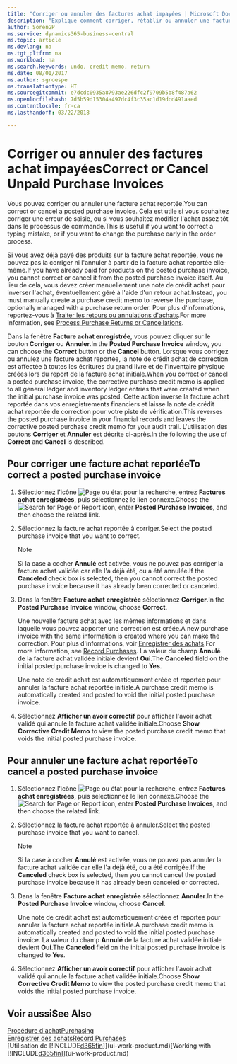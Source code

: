 ```yaml
---
title: "Corriger ou annuler des factures achat impayées | Microsoft Docs"
description: "Explique comment corriger, rétablir ou annuler une facture achat reportée et créer automatiquement une note de crédit achat."
author: SorenGP
ms.service: dynamics365-business-central
ms.topic: article
ms.devlang: na
ms.tgt_pltfrm: na
ms.workload: na
ms.search.keywords: undo, credit memo, return
ms.date: 08/01/2017
ms.author: sgroespe
ms.translationtype: HT
ms.sourcegitcommit: e7dcdc0935a8793ae226dfc2f9709b5b8f487a62
ms.openlocfilehash: 7d5b59d15304a497dc4f3c35ac1d19dcd491aaed
ms.contentlocale: fr-ca
ms.lasthandoff: 03/22/2018

---
```

# <a name="correct-or-cancel-unpaid-purchase-invoices"></a><span data-ttu-id="ec7cc-103">Corriger ou annuler des factures achat impayées</span><span class="sxs-lookup"><span data-stu-id="ec7cc-103">Correct or Cancel Unpaid Purchase Invoices</span></span>
<span data-ttu-id="ec7cc-104">Vous pouvez corriger ou annuler une facture achat reportée.</span><span class="sxs-lookup"><span data-stu-id="ec7cc-104">You can correct or cancel a posted purchase invoice.</span></span> <span data-ttu-id="ec7cc-105">Cela est utile si vous souhaitez corriger une erreur de saisie, ou si vous souhaitez modifier l'achat assez tôt dans le processus de commande.</span><span class="sxs-lookup"><span data-stu-id="ec7cc-105">This is useful if you want to correct a typing mistake, or if you want to change the purchase early in the order process.</span></span>

<span data-ttu-id="ec7cc-106">Si vous avez déjà payé des produits sur la facture achat reportée, vous ne pouvez pas la corriger ni l'annuler à partir de la facture achat reportée elle-même.</span><span class="sxs-lookup"><span data-stu-id="ec7cc-106">If you have already paid for products on the posted purchase invoice, you cannot correct or cancel it from the posted purchase invoice itself.</span></span> <span data-ttu-id="ec7cc-107">Au lieu de cela, vous devez créer manuellement une note de crédit achat pour inverser l'achat, éventuellement géré à l'aide d'un retour achat.</span><span class="sxs-lookup"><span data-stu-id="ec7cc-107">Instead, you must manually create a purchase credit memo to reverse the purchase, optionally managed with a purchase return order.</span></span> <span data-ttu-id="ec7cc-108">Pour plus d'informations, reportez-vous à [Traiter les retours ou annulations d'achats](purchasing-how-process-purchase-returns-cancellations.md).</span><span class="sxs-lookup"><span data-stu-id="ec7cc-108">For more information, see [Process Purchase Returns or Cancellations](purchasing-how-process-purchase-returns-cancellations.md).</span></span>

<span data-ttu-id="ec7cc-109">Dans la fenêtre **Facture achat enregistrée**, vous pouvez cliquer sur le bouton **Corriger** ou **Annuler**.</span><span class="sxs-lookup"><span data-stu-id="ec7cc-109">In the **Posted Purchase Invoice** window, you can choose the **Correct** button or the **Cancel** button.</span></span> <span data-ttu-id="ec7cc-110">Lorsque vous corrigez ou annulez une facture achat reportée, la note de crédit achat de correction est affectée à toutes les écritures du grand livre et de l'inventaire physique créées lors du report de la facture achat initiale.</span><span class="sxs-lookup"><span data-stu-id="ec7cc-110">When you correct or cancel a posted purchase invoice, the corrective purchase credit memo is applied to all general ledger and inventory ledger entries that were created when the initial purchase invoice was posted.</span></span> <span data-ttu-id="ec7cc-111">Cette action inverse la facture achat reportée dans vos enregistrements financiers et laisse la note de crédit achat reportée de correction pour votre piste de vérification.</span><span class="sxs-lookup"><span data-stu-id="ec7cc-111">This reverses the posted purchase invoice in your financial records and leaves the corrective posted purchase credit memo for your audit trail.</span></span> <span data-ttu-id="ec7cc-112">L'utilisation des boutons **Corriger** et **Annuler** est décrite ci-après.</span><span class="sxs-lookup"><span data-stu-id="ec7cc-112">In the following the use of **Correct** and **Cancel** is described.</span></span>

## <a name="to-correct-a-posted-purchase-invoice"></a><span data-ttu-id="ec7cc-113">Pour corriger une facture achat reportée</span><span class="sxs-lookup"><span data-stu-id="ec7cc-113">To correct a posted purchase invoice</span></span>
1. <span data-ttu-id="ec7cc-114">Sélectionnez l'icône ![Page ou état pour la recherche](media/ui-search/search_small.png "icône Page ou état pour la recherche"), entrez **Factures achat enregistrées**, puis sélectionnez le lien connexe.</span><span class="sxs-lookup"><span data-stu-id="ec7cc-114">Choose the ![Search for Page or Report](media/ui-search/search_small.png "Search for Page or Report icon") icon, enter **Posted Purchase Invoices**, and then choose the related link.</span></span>  
2. <span data-ttu-id="ec7cc-115">Sélectionnez la facture achat reportée à corriger.</span><span class="sxs-lookup"><span data-stu-id="ec7cc-115">Select the posted purchase invoice that you want to correct.</span></span>  

    > [!NOTE]  
    >   <span data-ttu-id="ec7cc-116">Si la case à cocher **Annulé** est activée, vous ne pouvez pas corriger la facture achat validée car elle l'a déjà été, ou a été annulée.</span><span class="sxs-lookup"><span data-stu-id="ec7cc-116">If the **Canceled** check box is selected, then you cannot correct the posted purchase invoice because it has already been corrected or canceled.</span></span>
3. <span data-ttu-id="ec7cc-117">Dans la fenêtre **Facture achat enregistrée** sélectionnez **Corriger**.</span><span class="sxs-lookup"><span data-stu-id="ec7cc-117">In the **Posted Purchase Invoice** window, choose **Correct**.</span></span>

    <span data-ttu-id="ec7cc-118">Une nouvelle facture achat avec les mêmes informations et dans laquelle vous pouvez apporter une correction est créée.</span><span class="sxs-lookup"><span data-stu-id="ec7cc-118">A new purchase invoice with the same information is created where you can make the correction.</span></span> <span data-ttu-id="ec7cc-119">Pour plus d'informations, voir [Enregistrer des achats](purchasing-how-record-purchases.md).</span><span class="sxs-lookup"><span data-stu-id="ec7cc-119">For more information, see [Record Purchases](purchasing-how-record-purchases.md).</span></span> <span data-ttu-id="ec7cc-120">La valeur du champ **Annulé** de la facture achat validée initiale devient **Oui**.</span><span class="sxs-lookup"><span data-stu-id="ec7cc-120">The **Canceled** field on the initial posted purchase invoice is changed to **Yes**.</span></span>

    <span data-ttu-id="ec7cc-121">Une note de crédit achat est automatiquement créée et reportée pour annuler la facture achat reportée initiale.</span><span class="sxs-lookup"><span data-stu-id="ec7cc-121">A purchase credit memo is automatically created and posted to void the initial posted purchase invoice.</span></span>
4. <span data-ttu-id="ec7cc-122">Sélectionnez **Afficher un avoir correctif** pour afficher l'avoir achat validé qui annule la facture achat validée initiale.</span><span class="sxs-lookup"><span data-stu-id="ec7cc-122">Choose **Show Corrective Credit Memo** to view the posted purchase credit memo that voids the initial posted purchase invoice.</span></span>

## <a name="to-cancel-a-posted-purchase-invoice"></a><span data-ttu-id="ec7cc-123">Pour annuler une facture achat reportée</span><span class="sxs-lookup"><span data-stu-id="ec7cc-123">To cancel a posted purchase invoice</span></span>
1. <span data-ttu-id="ec7cc-124">Sélectionnez l'icône ![Page ou état pour la recherche](media/ui-search/search_small.png "icône Page ou état pour la recherche"), entrez **Factures achat enregistrées**, puis sélectionnez le lien connexe.</span><span class="sxs-lookup"><span data-stu-id="ec7cc-124">Choose the ![Search for Page or Report](media/ui-search/search_small.png "Search for Page or Report icon") icon, enter **Posted Purchase Invoices**, and then choose the related link.</span></span>  
2. <span data-ttu-id="ec7cc-125">Sélectionnez la facture achat reportée à annuler.</span><span class="sxs-lookup"><span data-stu-id="ec7cc-125">Select the posted purchase invoice that you want to cancel.</span></span>

    > [!NOTE]  
    >   <span data-ttu-id="ec7cc-126">Si la case à cocher **Annulé** est activée, vous ne pouvez pas annuler la facture achat validée car elle l'a déjà été, ou a été corrigée.</span><span class="sxs-lookup"><span data-stu-id="ec7cc-126">If the **Canceled** check box is selected, then you cannot cancel the posted purchase invoice because it has already been canceled or corrected.</span></span>
3. <span data-ttu-id="ec7cc-127">Dans la fenêtre **Facture achat enregistrée** sélectionnez **Annuler**.</span><span class="sxs-lookup"><span data-stu-id="ec7cc-127">In the **Posted Purchase Invoice** window, choose **Cancel**.</span></span>

    <span data-ttu-id="ec7cc-128">Une note de crédit achat est automatiquement créée et reportée pour annuler la facture achat reportée initiale.</span><span class="sxs-lookup"><span data-stu-id="ec7cc-128">A purchase credit memo is automatically created and posted to void the initial posted purchase invoice.</span></span> <span data-ttu-id="ec7cc-129">La valeur du champ **Annulé** de la facture achat validée initiale devient **Oui**.</span><span class="sxs-lookup"><span data-stu-id="ec7cc-129">The **Canceled** field on the initial posted purchase invoice is changed to **Yes**.</span></span>
4. <span data-ttu-id="ec7cc-130">Sélectionnez **Afficher un avoir correctif** pour afficher l'avoir achat validé qui annule la facture achat validée initiale.</span><span class="sxs-lookup"><span data-stu-id="ec7cc-130">Choose **Show Corrective Credit Memo** to view the posted purchase credit memo that voids the initial posted purchase invoice.</span></span>

## <a name="see-also"></a><span data-ttu-id="ec7cc-131">Voir aussi</span><span class="sxs-lookup"><span data-stu-id="ec7cc-131">See Also</span></span>
[<span data-ttu-id="ec7cc-132">Procédure d'achat</span><span class="sxs-lookup"><span data-stu-id="ec7cc-132">Purchasing</span></span>](purchasing-manage-purchasing.md)  
[<span data-ttu-id="ec7cc-133">Enregistrer des achats</span><span class="sxs-lookup"><span data-stu-id="ec7cc-133">Record Purchases</span></span>](purchasing-how-record-purchases.md)  
<span data-ttu-id="ec7cc-134">[Utilisation de [!INCLUDE[d365fin](includes/d365fin_md.md)]](ui-work-product.md)</span><span class="sxs-lookup"><span data-stu-id="ec7cc-134">[Working with [!INCLUDE[d365fin](includes/d365fin_md.md)]](ui-work-product.md)</span></span>

